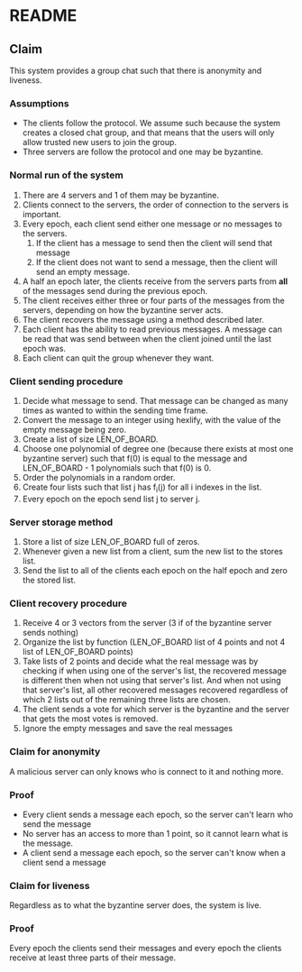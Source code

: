 # README

## Claim 
This system provides a group chat such that there is anonymity and liveness.

### Assumptions
* The clients follow the protocol. We assume such because the system creates 
a closed chat group, and that means that the users will only allow trusted new
users to join the group.
* Three servers are follow the protocol and one may be byzantine.

### Normal run of the system
1. There are 4 servers and 1 of them may be byzantine.
1. Clients connect to the servers, the order of connection 
to the servers is important.
1. Every epoch, each client send either one message or no messages to the 
servers.
    1. If the client has a message to send then the client will send 
that message
    1. If the client does not want to send a message, then the client 
will send an empty message.
1. A half an epoch later, the clients receive from the servers parts from
**all** of the messages send during the previous epoch.
1. The client receives either three or four parts of the messages
from the servers, depending on how the byzantine server acts.
1. The client recovers the message using a method described later.
1. Each client has the ability to read previous messages. A message can be read
that was send between when the client joined until the last epoch was.
1. Each client can quit the group whenever they want.

### Client sending procedure
1. Decide what message to send. That message can be changed as many times
as wanted to within the sending time frame.
1. Convert the message to an integer using hexlify, with the value of the 
empty message being zero.
1. Create a list of size LEN_OF_BOARD.
1. Choose one polynomial of degree one 
(because there exists at most one byzantine  server) such that f(0) 
is equal to the message and LEN_OF_BOARD - 1 polynomials such that f(0) is 0.
1. Order the polynomials in a random order.
1. Create four lists such that list j has f<sub>i</sub>(j) for all i indexes
in the list.
1. Every epoch on the epoch send list j to server j.

### Server storage method
1. Store a list of size LEN_OF_BOARD full of zeros.
1. Whenever given a new list from a client, sum the new list to the stores list.
1. Send the list to all of the clients each epoch on the half epoch
and zero the stored list.

### Client recovery procedure
1. Receive 4 or 3 vectors from the server 
(3 if of the byzantine server sends nothing)
1. Organize the list by function 
(LEN_OF_BOARD list of 4 points and not 4 list of LEN_OF_BOARD points)
1. Take lists of 2 points and decide what the real message was by checking
if when using one of the server's list, the recovered message is different
then when not using that server's list. And when not using that server's 
list, all other recovered messages recovered regardless of which 2 lists
out of the remaining three lists are chosen.
1. The client sends a vote for which server is the byzantine and the server 
that gets the most votes is removed.
1. Ignore the empty messages and save the real messages

### Claim for anonymity
A malicious server can only knows who is connect to it and nothing more.
### Proof
* Every client sends a message each epoch, 
so the server can't learn who send the message
* No server has an access to more than 1 point,
 so it cannot learn what is the message.
* A client send a message each epoch, 
so the server can't know when a client send a message

### Claim for liveness
Regardless as to what the byzantine server does, the system is live.
### Proof
Every epoch the clients send their messages and every epoch the clients 
receive at least three parts of their message.
